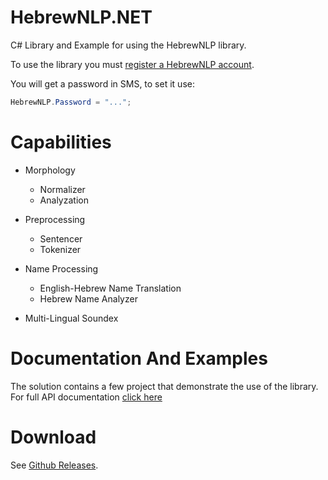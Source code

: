 # HebrewNLP.NET
C# Library and Example for using the HebrewNLP library.

To use the library you must [register a HebrewNLP account](http://hebrew-nlp.co.il/registration).

You will get a password in SMS, to set it use:
```cs
HebrewNLP.Password = "...";
```

# Capabilities 
- Morphology
	- Normalizer
	- Analyzation

- Preprocessing
	- Sentencer
	- Tokenizer
	
- Name Processing
	- English-Hebrew Name Translation
	- Hebrew Name Analyzer 
	
- Multi-Lingual Soundex

# Documentation And Examples
The solution contains a few project that demonstrate the use of the library. For full API documentation [click here](https://docs.hebrew-nlp.co.il/)

# Download

See [Github Releases](https://github.com/HebrewNLP/HebrewNLP.NET/releases).
